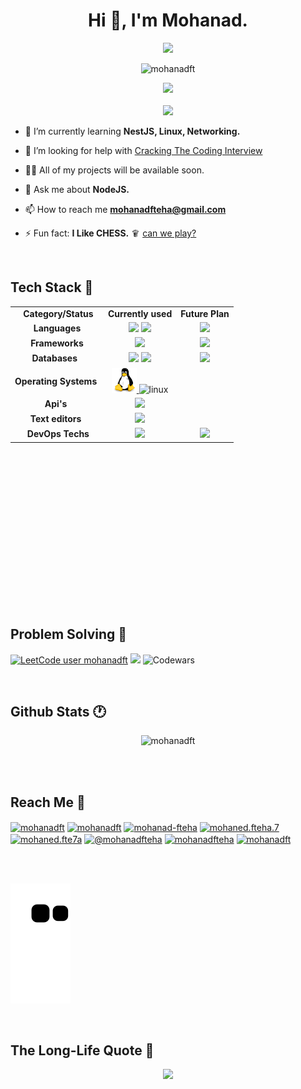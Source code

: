 
<h1 align="center">Hi 👋, I'm Mohanad.</h1>  
<p align="center">
	<a  href="https://github.com/Ratheshan03/readme-typing-svg" align="center">
		<img  src="https://readme-typing-svg.herokuapp.com?lines=Software+Engineer+Undergraduate;Backend+Web+Developer;Long+Life+Learner&;&width=400&height=50" />
	</a>
</p>
</p>
<p align="center"> <img src="https://komarev.com/ghpvc/?username=mohanadft&label=Profile%20views&color=0e75b6&style=flat" alt="mohanadft" /> </p>  
 
<p align="center">
	<img src="https://github-profile-trophy.vercel.app/?username=mohanadft&theme=onedark" /> <br /><br />
	<img src="https://api.daily.dev/devcards/9b76afe8888540ac88b0eafff284e713.png?r=odv" width="250"/>
</p>
  
- 🌱 I’m currently learning **NestJS, Linux, Networking.**  
  
- 🤝 I’m looking for help with [Cracking The Coding Interview](https://github.com/mohanadft/Cracking-The-Coding-Interview)  
  
- 👨‍💻 All of my projects will be available soon. 
  
- 💬 Ask me about **NodeJS.**  
  
- 📫 How to reach me **mohanadfteha@gmail.com**  
  
- ⚡ Fun fact: **I Like CHESS.** 🨁 [can we play?](https://www.chess.com/member/mohanedft)


  
<br/>

## Tech Stack 🔮 
<table style="height: 452px; width: 778px;" align="center">
<tbody>
<tr>
<td align="center"><strong>&nbsp;Category/Status</strong></td>
<td align="center">
<strong>Currently used</strong>
</td>
<td align="center">
<strong>Future Plan</strong>
</td>
</tr>
<tr>
<td align="center"><strong>Languages</strong></td>
<td align="center">
	    <img src="https://skillicons.dev/icons?i=py,java,javascript,typescript" />
	<img src="https://skillicons.dev/icons?i=cpp,bash,php" />
</td>
<td align="center">
	  <img src="https://skillicons.dev/icons?i=rust,wasm" />
</td>
</tr>
<tr>
<td align="center"><strong>Frameworks</strong></td>
<td align="center">
	<img src="https://skillicons.dev/icons?i=nodejs,nest,express" />
</td>
<td align="center">
	 <img src="https://skillicons.dev/icons?i=electron,tensorflow,reactivex" />
</td>
</tr>
<tr>
<td align="center"><strong>Databases</strong>&nbsp;&nbsp;</td>
<td align="center">
	    <img src="https://skillicons.dev/icons?i=prisma,sequelize,postgres,mysql" />
	<img src="https://skillicons.dev/icons?i=mongodb,firebase,sqlite,redis" />
</td>
<td align="center">
	 <img src="https://skillicons.dev/icons?i=cassandra,dynamodb" />
</td>
</tr>
<tr>
<td align="center"><strong>Operating Systems&nbsp;</strong></td>
<td align="center"><a href="https://www.linux.org/" target="_blank" rel="noreferrer"> <img src="https://raw.githubusercontent.com/devicons/devicon/master/icons/linux/linux-original.svg" alt="linux" width="40" height="40" /> </a> <img src="https://upload.wikimedia.org/wikipedia/commons/4/44/Microsoft_logo.svg" alt="linux" width="40" height="40" /></td>
<td align="center">&nbsp;</td>
</tr>
<tr>
<td align="center"><strong>Api's</strong>&nbsp;</td>
<td align="center">
	<img src="https://skillicons.dev/icons?i=graphql,apollo" />
</td>
<td align="center">&nbsp;</td>
</tr>

<tr>
<td align="center"><strong>Text editors</strong>&nbsp;</td>
<td align="center">
	<img src="https://skillicons.dev/icons?i=vscode,vim,neovim" />
</td>
<td align="center">
</td>
</tr>

<tr>
<td align="center"><strong>&nbsp;DevOps Techs</strong></td>
<td align="center">
	    <img src="https://skillicons.dev/icons?i=docker,git,jest" />
</td>
<td align="center">
    <img src="https://skillicons.dev/icons?i=kubernetes,aws,rabbitmq,kafka" />
</td>
</tr>
</tbody>
</table>

<br />


## Problem Solving 🧠
[![LeetCode user mohanadft](https://img.shields.io/badge/dynamic/json?style=for-the-badge&labelColor=black&color=%23ffa116&label=Solved&query=solvedOverTotal&url=https%3A%2F%2Fleetcode-badge.vercel.app%2Fapi%2Fusers%2Fmohanadft&logo=leetcode&logoColor=yellow)](https://leetcode.com/mohanadft/)
<img src="https://leetcode.com/static/images/badges/2022/gif/2022-annual-50.gif" width="100"/>
![Codewars](https://www.codewars.com/users/mohanadft/badges/micro)

<br />


## Github Stats 🕐
  
<p align="center">
	<img src="https://streak-stats.demolab.com/?user=mohanadft&currStreakNum=2FD3EB&fire=pink&sideLabels=F00&theme=dark&date_format=[Y.]n.j" alt="mohanadft" />
</p>

<br />
<br />

## Reach Me 🔭
<p align="left">  
<a href="https://dev.to/mohanadft" target="blank"><img align="center" src="https://raw.githubusercontent.com/rahuldkjain/github-profile-readme-generator/master/src/images/icons/Social/devto.svg" alt="mohanadft" height="30" width="40" /></a>  
<a href="https://twitter.com/mohanadft" target="blank"><img align="center" src="https://raw.githubusercontent.com/rahuldkjain/github-profile-readme-generator/master/src/images/icons/Social/twitter.svg" alt="mohanadft" height="30" width="40" /></a>  
<a href="https://linkedin.com/in/mohanad-fteha" target="blank"><img align="center" src="https://raw.githubusercontent.com/rahuldkjain/github-profile-readme-generator/master/src/images/icons/Social/linked-in-alt.svg" alt="mohanad-fteha" height="30" width="40" /></a>  
<a href="https://fb.com/mohaned.fteha.7" target="blank"><img align="center" src="https://raw.githubusercontent.com/rahuldkjain/github-profile-readme-generator/master/src/images/icons/Social/facebook.svg" alt="mohaned.fteha.7" height="30" width="40" /></a>  
<a href="https://instagram.com/mohaned.fte7a" target="blank"><img align="center" src="https://raw.githubusercontent.com/rahuldkjain/github-profile-readme-generator/master/src/images/icons/Social/instagram.svg" alt="mohaned.fte7a" height="30" width="40" /></a>  
<a href="https://medium.com/@mohanadfteha" target="blank"><img align="center" src="https://raw.githubusercontent.com/rahuldkjain/github-profile-readme-generator/master/src/images/icons/Social/medium.svg" alt="@mohanadfteha" height="30" width="40" /></a>  
<a href="https://codeforces.com/profile/mohanadfteha" target="blank"><img align="center" src="https://raw.githubusercontent.com/rahuldkjain/github-profile-readme-generator/master/src/images/icons/Social/codeforces.svg" alt="mohanadfteha" height="30" width="40" /></a>  
<a href="https://www.leetcode.com/mohanadft" target="blank"><img align="center" src="https://raw.githubusercontent.com/rahuldkjain/github-profile-readme-generator/master/src/images/icons/Social/leet-code.svg" alt="mohanadft" height="30" width="40" /></a>  
</p>  
<br />
<br />


![Snake animation](https://github.com/mohanadft/mohanadft/blob/output/github-contribution-grid-snake.svg)

<br />

## The Long-Life Quote 🎈
<p align="center">
	<img src="https://www.azquotes.com/picture-quotes/quote-welcome-all-experiences-you-never-know-which-one-is-gong-to-turn-everything-on-jim-rohn-86-22-34.jpg" />
</p>
